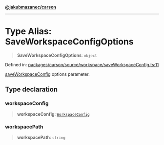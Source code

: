 [**@jakubmazanec/carson**](../README.md)

---

# Type Alias: SaveWorkspaceConfigOptions

> **SaveWorkspaceConfigOptions**: `object`

Defined in:
[packages/carson/source/workspace/saveWorkspaceConfig.ts:11](https://github.com/jakubmazanec/tools/blob/797379ce98752dc838b82c8398e04d90c58ce9e7/packages/carson/source/workspace/saveWorkspaceConfig.ts#L11)

[saveWorkspaceConfig](../functions/saveWorkspaceConfig.md) options parameter.

## Type declaration

### workspaceConfig

> **workspaceConfig**: [`WorkspaceConfig`](WorkspaceConfig.md)

### workspacePath

> **workspacePath**: `string`
